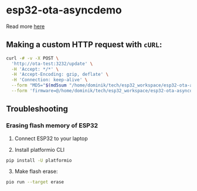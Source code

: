# esp32-ota-asyncdemo

Read more [here](https://husarnet.com/blog/internet-ota-esp32)

## Making a custom HTTP request with `cURL`:

```bash
curl -# -v -X POST \
  'http://ota-test:3232/update' \
  -H 'Accept: */*' \
  -H 'Accept-Encoding: gzip, deflate' \
  -H 'Connection: keep-alive' \
  --form "MD5="$(md5sum "/home/dominik/tech/esp32_workspace/esp32-ota-asyncdemo/firmware.bin" | cut -d ' ' -f 1)"" \
  --form 'firmware=@/home/dominik/tech/esp32_workspace/esp32-ota-asyncdemo/firmware.bin'
```

## Troubleshooting

### Erasing flash memory of ESP32

1. Connect ESP32 to your laptop

2. Install platformio CLI

```bash
pip install -U platformio
```

3. Make flash erase:

```bash
pio run --target erase
```